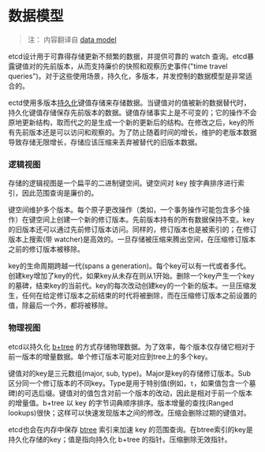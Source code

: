 # 数据模型

> 注： 内容翻译自 [data model](https://github.com/coreos/etcd/blob/master/Documentation/learning/data_model.md)

etcd设计用于可靠得存储更新不频繁的数据，并提供可靠的 watch 查询。etcd暴露键值对的先前版本，从而支持廉价的快照和观察历史事件("time travel queries")。对于这些使用场景，持久化，多版本，并发控制的数据模型是非常适合的。

ectd使用多版本[持久化](https://en.wikipedia.org/wiki/Persistent_data_structure)键值存储来存储数据。当键值对的值被新的数据替代时，持久化键值存储保存先前版本的数据。键值存储事实上是不可变的；它的操作不会原地更新结构，取而代之的是生成一个新的更新后的结构。在修改之后，key的所有先前版本还是可以访问和观察的。为了防止随着时间的增长，维护的老版本数据导致存储无限增长，存储应该压缩来丢弃被替代的旧版本数据。

### 逻辑视图

存储的逻辑视图是一个扁平的二进制键空间。键空间对 key 按字典排序进行索引，因此范围查询是廉价的。

键空间维护多个版本。每个原子更改操作（类如，一个事务操作可能包含多个操作）在键空间上创建一个新的修订版本。先前版本持有的所有数据保持不变。key 的旧版本还可以通过先前修订版本访问。同样的，修订版本也是被索引的；在修订版本上搜索(带 watcher)是高效的。一旦存储被压缩来腾出空间，在压缩修订版本之前的修订版本被移除。

key的生命周期跨越一代(spans a generation)。每个key可以有一代或者多代。创建key增加了key的代，如果key从未存在则从1开始。删除一个key产生一个key的墓碑，结束key的当前代。key的每次改动创建key的一个新的版本。一旦压缩发生，任何在给定修订版本之前结束的时代将被删除，而在压缩修订版本之前设置的值，除最后一个外，都将被移除。

### 物理视图

etcd以持久化 [b+tree](https://en.wikipedia.org/wiki/B%2B_tree) 的方式存储物理数据。为了效率，每个版本仅存储它相对于前一版本的增量数据。单个修订版本可能对应到tree上的多个key。

键值对的key是三元数组(major, sub, type)。Major是key的存储修订版本。Sub区分同一个修订版本的不同key。Type是用于特别值(例如，`t`，如果值包含一个墓碑)的可选后缀。键值对的值包含对前一个版本的改动，因此是相对于前一个版本的增量值。b+tree 以 key 的字节词典顺序排序。版本增量的查找(Ranged lookups)很快；这样可以快速发现版本之间的修改。压缩会删除过期的键值对。

etcd也会在内存中保存 [btree](https://en.wikipedia.org/wiki/B-tree) 索引来加速 key 的范围查询。在btree索引的key是持久化存储的key；值是指向持久化 b+tree 的指针。压缩删除无效指针。


